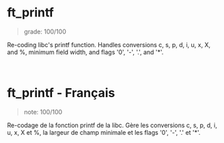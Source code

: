 # ft_printf
> grade: 100/100

Re-coding libc's printf function. 
Handles conversions c, s, p, d, i, u, x, X, and %, minimum field width, and flags '0', '-', '.', and '*'.

<br/>

# ft_printf - Français
> note: 100/100

Re-codage de la fonction printf de la libc.
Gère les conversions c, s, p, d, i, u, x, X et %, la largeur de champ minimale et les flags '0', '-', '.' et '*'.
